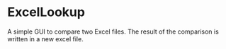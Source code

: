 # ExcelLookup
A simple GUI to compare two Excel files. The result of the comparison is written in a new excel file.
